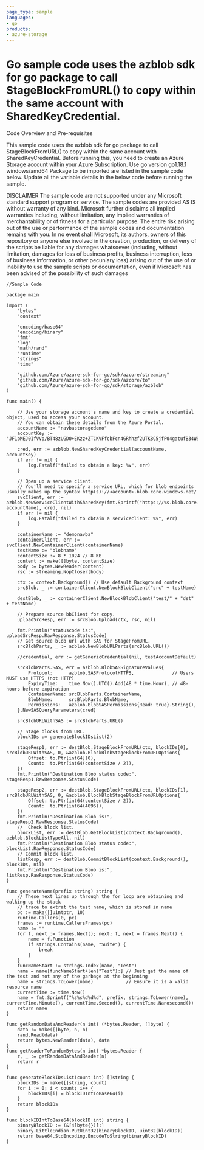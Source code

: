 ```yaml
---
page_type: sample
languages:
- go
products:
- azure-storage	
---
```



# Go sample code uses the azblob sdk for go package to call StageBlockFromURL() to copy within the same account with SharedKeyCredential.

 Code Overview and Pre-requisites
 
 This sample code uses the azblob sdk for go package to call StageBlockFromURL() to copy within the same account with SharedKeyCredential.
 Before running this, you need to create an Azure Storage account within your Azure Subscription.
 Use go version go1.18.1 windows/amd64
 Package to be imported are listed in the sample code below.
 Update all the variable details in the below code before running the sample.
 
 
DISCLAIMER
 The sample code are not supported under any Microsoft standard support program or service. The sample codes are provided AS IS without warranty of any kind. Microsoft further disclaims all implied warranties including, without limitation, any implied warranties of merchantability or of fitness for a particular purpose. The entire risk arising out of the use or performance of the sample codes and documentation remains with you. In no event shall Microsoft, its authors, owners of this repository or anyone else involved in the creation, production, or delivery of the scripts be liable for any damages whatsoever (including, without limitation, damages for loss of business profits, business interruption, loss of business information, or other pecuniary loss) arising out of the use of or inability to use the sample scripts or documentation, even if Microsoft has been advised of the possibility of such damages 


```
//Sample Code

package main

import (
	"bytes"
	"context"

	"encoding/base64"
	"encoding/binary"
	"fmt"
	"log"
	"math/rand"
	"runtime"
	"strings"
	"time"

	"github.com/Azure/azure-sdk-for-go/sdk/azcore/streaming"
	"github.com/Azure/azure-sdk-for-go/sdk/azcore/to"
	"github.com/Azure/azure-sdk-for-go/sdk/storage/azblob"
)

func main() {

	// Use your storage account's name and key to create a credential object, used to access your account.
	// You can obtain these details from the Azure Portal.
	accountName := "navbastoragedemo"
	accountKey := "JF1bMEJ0IfVVp/BT48zUGD0+EKzz+ZTCKVFfcbFcn4GRhhzf2UTK8C5jfP04gatufB34WSVkC4vDugc0HXuzaw=="

	cred, err := azblob.NewSharedKeyCredential(accountName, accountKey)
	if err != nil {
		log.Fatalf("failed to obtain a key: %v", err)
	}

	// Open up a service client.
	// You'll need to specify a service URL, which for blob endpoints usually makes up the syntax http(s)://<account>.blob.core.windows.net/
	svcClient, err := azblob.NewServiceClientWithSharedKey(fmt.Sprintf("https://%s.blob.core.windows.net/", accountName), cred, nil)
	if err != nil {
		log.Fatalf("failed to obtain a serviceclient: %v", err)
	}

	containerName := "demonavba"
	containerClient, err := svcClient.NewContainerClient(containerName)
	testName := "blobname"
	contentSize := 8 * 1024 // 8 KB
	content := make([]byte, contentSize)
	body := bytes.NewReader(content)
	rsc := streaming.NopCloser(body)

	ctx := context.Background() // Use default Background context
	srcBlob, _ := containerClient.NewBlockBlobClient("src" + testName)

	destBlob, _ := containerClient.NewBlockBlobClient("test/" + "dst" + testName)

	// Prepare source bbClient for copy.
	uploadSrcResp, err := srcBlob.Upload(ctx, rsc, nil)

	fmt.Println("statuscode is:", uploadSrcResp.RawResponse.StatusCode)
	// Get source blob url with SAS for StageFromURL.
	srcBlobParts, _ := azblob.NewBlobURLParts(srcBlob.URL())

	//credential, err := getGenericCredential(nil, testAccountDefault)

	srcBlobParts.SAS, err = azblob.BlobSASSignatureValues{
		Protocol:      azblob.SASProtocolHTTPS,              // Users MUST use HTTPS (not HTTP)
		ExpiryTime:    time.Now().UTC().Add(48 * time.Hour), // 48-hours before expiration
		ContainerName: srcBlobParts.ContainerName,
		BlobName:      srcBlobParts.BlobName,
		Permissions:   azblob.BlobSASPermissions{Read: true}.String(),
	}.NewSASQueryParameters(cred)

	srcBlobURLWithSAS := srcBlobParts.URL()

	// Stage blocks from URL.
	blockIDs := generateBlockIDsList(2)

	stageResp1, err := destBlob.StageBlockFromURL(ctx, blockIDs[0], srcBlobURLWithSAS, 0, &azblob.BlockBlobStageBlockFromURLOptions{
		Offset: to.Ptr[int64](0),
		Count:  to.Ptr(int64(contentSize / 2)),
	})
	fmt.Println("Destination Blob status code:", stageResp1.RawResponse.StatusCode)

	stageResp2, err := destBlob.StageBlockFromURL(ctx, blockIDs[1], srcBlobURLWithSAS, 0, &azblob.BlockBlobStageBlockFromURLOptions{
		Offset: to.Ptr(int64(contentSize / 2)),
		Count:  to.Ptr(int64(4096)),
	})
	fmt.Println("Destination Blob is:", stageResp2.RawResponse.StatusCode)
	//	Check block list.
	blockList, err := destBlob.GetBlockList(context.Background(), azblob.BlockListTypeAll, nil)
	fmt.Println("Destination Blob status code:", blockList.RawResponse.StatusCode)
	// Commit block list.
	listResp, err := destBlob.CommitBlockList(context.Background(), blockIDs, nil)
	fmt.Println("Destination Blob is:", listResp.RawResponse.StatusCode)
}

func generateName(prefix string) string {
	// These next lines up through the for loop are obtaining and walking up the stack
	// trace to extrat the test name, which is stored in name
	pc := make([]uintptr, 10)
	runtime.Callers(0, pc)
	frames := runtime.CallersFrames(pc)
	name := ""
	for f, next := frames.Next(); next; f, next = frames.Next() {
		name = f.Function
		if strings.Contains(name, "Suite") {
			break
		}
	}
	funcNameStart := strings.Index(name, "Test")
	name = name[funcNameStart+len("Test"):] // Just get the name of the test and not any of the garbage at the beginning
	name = strings.ToLower(name)            // Ensure it is a valid resource name
	currentTime := time.Now()
	name = fmt.Sprintf("%s%s%d%d%d", prefix, strings.ToLower(name), currentTime.Minute(), currentTime.Second(), currentTime.Nanosecond())
	return name
}

func getRandomDataAndReader(n int) (*bytes.Reader, []byte) {
	data := make([]byte, n, n)
	rand.Read(data)
	return bytes.NewReader(data), data
}
func getReaderToRandomBytes(n int) *bytes.Reader {
	r, _ := getRandomDataAndReader(n)
	return r
}

func generateBlockIDsList(count int) []string {
	blockIDs := make([]string, count)
	for i := 0; i < count; i++ {
		blockIDs[i] = blockIDIntToBase64(i)
	}
	return blockIDs
}

func blockIDIntToBase64(blockID int) string {
	binaryBlockID := (&[4]byte{})[:]
	binary.LittleEndian.PutUint32(binaryBlockID, uint32(blockID))
	return base64.StdEncoding.EncodeToString(binaryBlockID)
}
```
